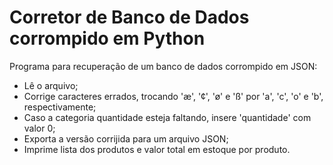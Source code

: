 # Corretor de Banco de Dados corrompido em Python

Programa para recuperação de um banco de dados corrompido em JSON:

- Lê o arquivo;
- Corrige caracteres errados, trocando 'æ', '¢', 'ø' e 'ß' por 'a', 'c', 'o' e 'b', respectivamente;
- Caso a categoria quantidade esteja faltando, insere 'quantidade' com valor 0;
- Exporta a versão corrijida para um arquivo JSON;
- Imprime lista dos produtos e valor total em estoque por produto.
